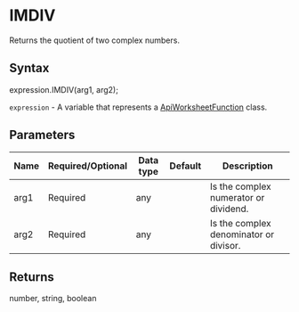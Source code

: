 # IMDIV

Returns the quotient of two complex numbers.

## Syntax

expression.IMDIV(arg1, arg2);

`expression` - A variable that represents a [ApiWorksheetFunction](../ApiWorksheetFunction.md) class.

## Parameters

| **Name** | **Required/Optional** | **Data type** | **Default** | **Description** |
| ------------- | ------------- | ------------- | ------------- | ------------- |
| arg1 | Required | any |  | Is the complex numerator or dividend. |
| arg2 | Required | any |  | Is the complex denominator or divisor. |

## Returns

number, string, boolean